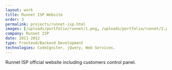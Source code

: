 ```yaml
---
layout: work
title: Runnet ISP Website
order: 3
permalink: projects/runnet-isp.html
images: [/uploads/portfolio/runnet/1.png, /uploads/portfolio/runnet/2.png]
company: Runnet ISP
date: 2011-2012
type: Frontend/Backend Development
technologies: CodeIgniter, jQuery, Web Services.
---
```


Runnet ISP official website including customers control panel.